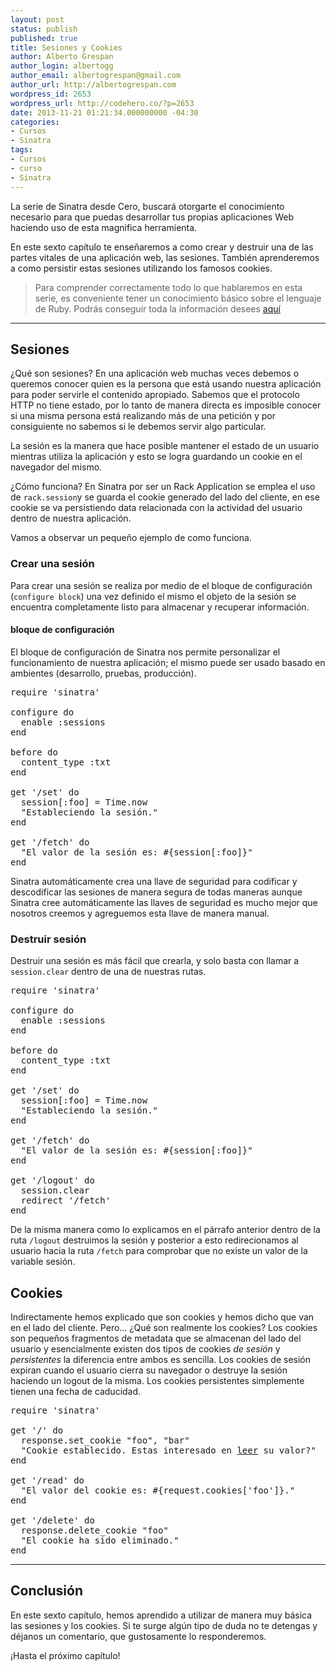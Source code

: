 ```yaml
---
layout: post
status: publish
published: true
title: Sesiones y Cookies
author: Alberto Grespan
author_login: albertogg
author_email: albertogrespan@gmail.com
author_url: http://albertogrespan.com
wordpress_id: 2653
wordpress_url: http://codehero.co/?p=2653
date: 2013-11-21 01:21:34.000000000 -04:30
categories:
- Cursos
- Sinatra
tags:
- Cursos
- curso
- Sinatra
---
```

<p>La serie de Sinatra desde Cero, buscará otorgarte el conocimiento necesario para que puedas desarrollar tus propias aplicaciones Web haciendo uso de esta magnifica herramienta.</p>

<p>En este sexto capítulo te enseñaremos a como crear y destruir una de las partes vitales de una aplicación web, las sesiones. También aprenderemos a como persistir estas sesiones utilizando los famosos cookies.</p>

<blockquote>
  <p>Para comprender correctamente todo lo que hablaremos en esta serie, es conveniente tener un conocimiento básico sobre el lenguaje de Ruby. Podrás conseguir toda la información desees <a href="http://codehero.co/category/tutoriales/ruby/">aquí</a></p>
</blockquote>

<hr />

<h2>Sesiones</h2>

<p>¿Qué son sesiones? En una aplicación web muchas veces debemos o queremos conocer quien es la persona que está usando nuestra aplicación para poder servirle el contenido apropiado. Sabemos que el protocolo HTTP no tiene estado, por lo tanto de manera directa es imposible conocer si una misma persona está realizando más de una petición y por consiguiente no sabemos si le debemos servir algo particular.</p>

<p>La sesión es la manera que hace posible mantener el estado de un usuario mientras utiliza la aplicación y esto se logra guardando un cookie en el navegador del mismo.</p>

<p>¿Cómo funciona? En Sinatra por ser un Rack Application se emplea el uso de <code>rack.session</code>y se guarda el cookie generado del lado del cliente, en ese cookie se va persistiendo data relacionada con la actividad del usuario dentro de nuestra aplicación.</p>

<p>Vamos a observar un pequeño ejemplo de como funciona.</p>

<h3>Crear una sesión</h3>

<p>Para crear una sesión se realiza por medio de el bloque de configuración (<code>configure block</code>) una vez definido el mismo el objeto de la sesión se encuentra completamente listo para almacenar y recuperar información.</p>

<h4>bloque de configuración</h4>

<p>El bloque de configuración de Sinatra nos permite personalizar el funcionamiento de nuestra aplicación; el mismo puede ser usado basado en ambientes (desarrollo, pruebas, producción).</p>

<pre>require 'sinatra'
  
configure do 
  enable :sessions
end

before do 
  content_type :txt
end

get '/set' do
  session[:foo] = Time.now 
  "Estableciendo la sesión."
end

get '/fetch' do
  "El valor de la sesión es: #{session[:foo]}"
end
</pre>

<p>Sinatra automáticamente crea una llave de seguridad para codificar y descodificar las sesiones de manera segura de todas maneras aunque Sinatra cree automáticamente las llaves de seguridad es mucho mejor que nosotros creemos y agreguemos esta llave de manera manual.</p>

<h3>Destruir sesión</h3>

<p>Destruir una sesión es más fácil que crearla, y solo basta con llamar a <code>session.clear</code> dentro de una de nuestras rutas.</p>

<pre>require 'sinatra'
  
configure do 
  enable :sessions
end

before do 
  content_type :txt
end

get '/set' do
  session[:foo] = Time.now 
  "Estableciendo la sesión."
end

get '/fetch' do
  "El valor de la sesión es: #{session[:foo]}"
end

get '/logout' do
  session.clear
  redirect '/fetch'
end
</pre>

<p>De la misma manera como lo explicamos en el párrafo anterior dentro de la ruta <code>/logout</code> destruimos la sesión y posterior a esto redirecionamos al usuario hacia la ruta <code>/fetch</code> para comprobar que no existe un valor de la variable sesión.</p>

<h2>Cookies</h2>

<p>Indirectamente hemos explicado que son cookies y hemos dicho que van en el lado del cliente. Pero… ¿Qué son realmente los cookies? Los cookies son pequeños fragmentos de metadata que se almacenan del lado del usuario y esencialmente existen dos tipos de cookies <em>de sesión</em> y <em>persistentes</em> la diferencia entre ambos es sencilla. Los cookies de sesión expiran cuando el usuario cierra su navegador o destruye la sesión haciendo un logout de la misma. Los cookies persistentes simplemente tienen una fecha de caducidad.</p>

<pre>require 'sinatra'

get '/' do
  response.set_cookie "foo", "bar"
  "Cookie establecido. Estas interesado en <a href='/read'>leer</a> su valor?"
end

get '/read' do
  "El valor del cookie es: #{request.cookies['foo']}."
end

get '/delete' do 
  response.delete_cookie "foo"
  "El cookie ha sido eliminado."
end
</pre>

<hr />

<h2>Conclusión</h2>

<p>En este sexto capítulo, hemos aprendido a utilizar de manera muy básica las sesiones y los cookies. Si te surge algún tipo de duda no te detengas y déjanos un comentario, que gustosamente lo responderemos.</p>

<p>¡Hasta el próximo capítulo!</p>
